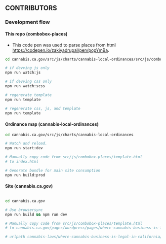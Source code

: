 ## CONTRIBUTORS

### Development flow

#### This repo (combobox-places)

- This code pen was used to parse places from html https://codepen.io/zakiyadrupal/pen/popYmBa.

```bash
cd cannabis.ca.gov/src/js/charts/cannabis-local-ordinances/src/js/combobox-places

# if devving js only
npm run watch:js

# if devving css only
npm run watch:scss

# regenerate template
npm run template

# regenerate css, js, and template
npm run template

```

#### Ordinance map (cannabis-local-ordinances)

```bash
cd cannabis.ca.gov/src/js/charts/cannabis-local-ordinances

# Watch and reload.
npm run start:dev

# Manually copy code from src/js/combobox-places/template.html
# to index.html

# Generate bundle for main site consumption
npm run build:prod
```

#### Site (cannabis.ca.gov)

```bash

cd cannabis.ca.gov

# Use browsersync
npm run build && npm run dev

# Manually copy code from src/js/combobox-places/template.html
# to cannabis.ca.gov/pages/wordpress/pages/where-cannabis-business-is-legal-in-california.html

# urlpath cannabis-laws/where-cannabis-business-is-legal-in-california/
```
